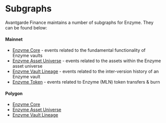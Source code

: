 # Subgraphs

Avantgarde Finance maintains a number of subgraphs for Enzyme. They can be found below:

#### Mainnet

* [Enzyme Core](https://thegraph.com/hosted-service/subgraph/enzymefinance/enzyme-core) - events related to the fundamental functionality of Enzyme vaults
* [Enzyme Asset Universe](https://thegraph.com/hosted-service/subgraph/enzymefinance/asset-universe) - events related to the assets within the Enzyme asset universe
* [Enzyme Vault Lineage](https://thegraph.com/hosted-service/subgraph/enzymefinance/vault-lineage) - events related to the inter-version history of an Enzyme vault
* [Enzyme Token](https://thegraph.com/hosted-service/subgraph/enzymefinance/mln-token) - events related to Enzyme (MLN) token transfers & burn

#### Polygon

* [Enzyme Core](https://thegraph.com/hosted-service/subgraph/enzymefinance/enzyme-core-matic)
* [Enzyme Asset Universe](https://thegraph.com/hosted-service/subgraph/enzymefinance/asset-universe-matic)
* [Enzyme Vault Lineage](https://thegraph.com/hosted-service/subgraph/enzymefinance/vault-lineage-matic)
